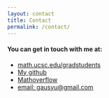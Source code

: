 ```yaml
---
layout: contact
title: Contact
permalink: /contact/
---
```


#### You can get in touch with me at:

- [math.ucsc.edu/gradstudents](https://www.math.ucsc.edu/people/gradstudents.html#gao)
- [My github](https://github.com/xinghuan-stear)
- [Mathoverflow](https://mathoverflow.net/users/43795/syu-gau)
- [email: gausyu@gmail.com](gausyu@gmail.com)
